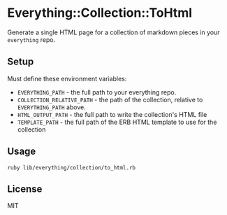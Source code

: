 # Everything::Collection::ToHtml

Generate a single HTML page for a collection of markdown pieces in your
`everything` repo.

## Setup

Must define these environment variables:

- `EVERYTHING_PATH` - the full path to your everything repo.
- `COLLECTION_RELATIVE_PATH` - the path of the collection, relative
  to `EVERYTHING_PATH` above.
- `HTML_OUTPUT_PATH` - the full path to write the collection's HTML file
- `TEMPLATE_PATH` - the full path of the ERB HTML template to use for the
  collection

## Usage

```
ruby lib/everything/collection/to_html.rb
```

## License

MIT

